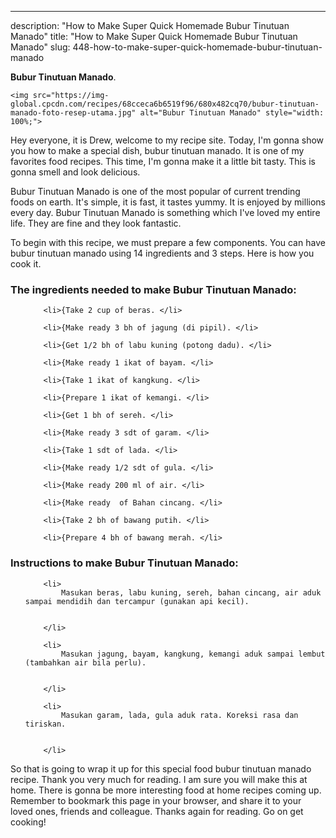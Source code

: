 ---
description: "How to Make Super Quick Homemade Bubur Tinutuan Manado"
title: "How to Make Super Quick Homemade Bubur Tinutuan Manado"
slug: 448-how-to-make-super-quick-homemade-bubur-tinutuan-manado

<p>
	<strong>Bubur Tinutuan Manado</strong>. 
	
</p>
<p>
	
	<img src="https://img-global.cpcdn.com/recipes/68cceca6b6519f96/680x482cq70/bubur-tinutuan-manado-foto-resep-utama.jpg" alt="Bubur Tinutuan Manado" style="width: 100%;">
	
	
</p>
<p>
	Hey everyone, it is Drew, welcome to my recipe site. Today, I'm gonna show you how to make a special dish, bubur tinutuan manado. It is one of my favorites food recipes. This time, I'm gonna make it a little bit tasty. This is gonna smell and look delicious.
</p>
	
<p>
	
</p>
<p>
	Bubur Tinutuan Manado is one of the most popular of current trending foods on earth. It's simple, it is fast, it tastes yummy. It is enjoyed by millions every day. Bubur Tinutuan Manado is something which I've loved my entire life. They are fine and they look fantastic.
</p>

<p>
To begin with this recipe, we must prepare a few components. You can have bubur tinutuan manado using 14 ingredients and 3 steps. Here is how you cook it.
</p>

<h3>The ingredients needed to make Bubur Tinutuan Manado:</h3>

<ol>
	
		<li>{Take 2 cup of beras. </li>
	
		<li>{Make ready 3 bh of jagung (di pipil). </li>
	
		<li>{Get 1/2 bh of labu kuning (potong dadu). </li>
	
		<li>{Make ready 1 ikat of bayam. </li>
	
		<li>{Take 1 ikat of kangkung. </li>
	
		<li>{Prepare 1 ikat of kemangi. </li>
	
		<li>{Get 1 bh of sereh. </li>
	
		<li>{Make ready 3 sdt of garam. </li>
	
		<li>{Take 1 sdt of lada. </li>
	
		<li>{Make ready 1/2 sdt of gula. </li>
	
		<li>{Make ready 200 ml of air. </li>
	
		<li>{Make ready  of Bahan cincang. </li>
	
		<li>{Take 2 bh of bawang putih. </li>
	
		<li>{Prepare 4 bh of bawang merah. </li>
	
</ol>
<p>
	
</p>

<h3>Instructions to make Bubur Tinutuan Manado:</h3>

<ol>
	
		<li>
			Masukan beras, labu kuning, sereh, bahan cincang, air aduk sampai mendidih dan tercampur (gunakan api kecil).
			
			
		</li>
	
		<li>
			Masukan jagung, bayam, kangkung, kemangi aduk sampai lembut (tambahkan air bila perlu).
			
			
		</li>
	
		<li>
			Masukan garam, lada, gula aduk rata. Koreksi rasa dan tiriskan.
			
			
		</li>
	
</ol>

<p>
	
</p>

<p>
	So that is going to wrap it up for this special food bubur tinutuan manado recipe. Thank you very much for reading. I am sure you will make this at home. There is gonna be more interesting food at home recipes coming up. Remember to bookmark this page in your browser, and share it to your loved ones, friends and colleague. Thanks again for reading. Go on get cooking!
</p>
